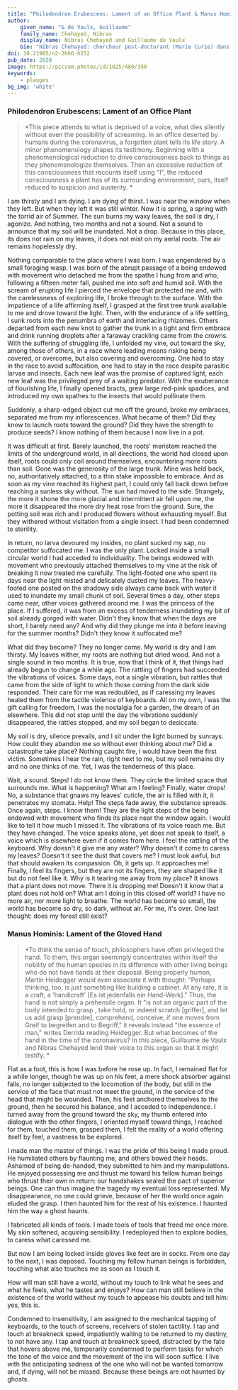 ```yaml
---
title: "Philodendron Erubescens: Lament of an Office Plant & Manus Hominis: Lament of the Gloved Hand"
author:
    given_name: "& de Vaulx, Guillaume"
    family_name: Chehayed, Nibras
    display_name: Nibras Chehayed and Guillaume de Vaulx
    bio: "Nibras Chehayed: chercheur post-doctorant (Marie Curie) dans le domaine de la philosophie contemporaine, rattaché au CERILAC (Université de Paris) et à l’Institut français du Proche-Orient (CNRS). Il est l’auteur du Corps aux fils de l’écriture aux éditions Classiques Garnier. Nibras Chehayed is a post-doctoral researcher in contemporary philosophy, affiliated with the CERILAC (University of Paris) and the French Institute of the Near East. He is the author of Le Corps aux fils de l'écriture: Nietzsche après Derrida (Classiques Garnier). Guillaume de Vaulx is a philosopher, attached presently as researcher at the French Institute for the Near-East in Beirut. His principal field of research is classical Arabic philosophy, especially philosophy from the 9th and 10th century, and the history of zoology in Arabic language."
doi: 10.21985/n2-2hh6-h252
pub_date: 2020
image: https://picsum.photos/id/1025/480/350
keywords:
    - plauges
bg_img: 'white'
---
```


### Philodendron Erubescens: Lament of an Office Plant

> *This piece attends to what is deprived of a voice, what dies silently without even the possibility of screaming. In an office deserted by humans during the coronavirus, a forgotten plant tells its life story. A minor phenomenology shapes its testimony. Beginning with a phenomenological reduction to drive consciousness back to things as they phenomenologize themselves. Then an excessive reduction of this consciousness that recounts itself using "I", the reduced consciousness a plant has of its surrounding environment, ours, itself reduced to suspicion and austerity. *

I am thirsty and I am dying. I am dying of thirst. I was near the window when they left. But when they left it was still winter. Now it is spring, a spring with the torrid air of Summer. The sun burns my waxy leaves, the soil is dry, I agonize. And nothing, two months and not a sound. Not a sound to announce that my soil will be inundated. Not a drop. Because in this place, its does not rain on my leaves, it does not mist on my aerial roots. The air remains hopelessly dry. 

Nothing comparable to the place where I was born. I was engendered by a small foraging wasp. I was born of the abrupt passage of a being endowed with movement who detached me from the spathe I hung from and who, following a fifteen meter fall, pushed me into soft and humid soil. With the scream of erupting life I pierced the envelope that protected me and, with the carelessness of exploring life, I broke through to the surface. With the impatience of a life affirming itself, I grasped at the first tree trunk available to me and drove toward the light. Then, with the endurance of a life settling, I sunk roots into the penumbra of earth and interlacing rhizomes. Others departed from each new knot to gather the trunk in a tight and firm embrace and drink running droplets after a faraway crackling came from the crowns. With the suffering of struggling life, I unfolded my vine, out toward the sky, among those of others, in a race where leading means risking being covered, or overcome, but also covering and overcoming. One had to stay in the race to avoid suffocation, one had to stay in the race despite parasitic larvae and insects. Each new leaf was the promise of captured light, each new leaf was the privileged prey of a waiting predator. With the exuberance of flourishing life, I finally opened bracts, grew large red-pink spadices, and introduced my own spathes to the insects that would pollinate them.   

Suddenly, a sharp-edged object cut me off the ground, broke my embraces, separated me from my inflorescences. What became of them? Did they know to launch roots toward the ground? Did they have the strength to produce seeds? I know nothing of them because I now live in a pot. 

It was difficult at first. Barely launched, the roots' meristem reached the limits of the underground world, in all directions, the world had closed upon itself, roots could only coil around themselves, encountering more roots than soil. Gone was the generosity of the large trunk. Mine was held back, no, authoritatively attached, to a thin stake impossible to embrace. And as soon as my vine reached its highest part, I could only fall back down before reaching a sunless sky without. The sun had moved to the side. Strangely, the more it shone the more glacial and intermittent air fell upon me, the more it disappeared the more dry heat rose from the ground. Sure, the potting soil was rich and I produced flowers without exhausting myself. But they withered without visitation from a single insect. I had been condemned to sterility. 

In return, no larva devoured my insides, no plant sucked my sap, no competitor suffocated me. I was the only plant. Locked inside a small circular world I had acceded to individuality. The beings endowed with movement who previously attached themselves to my vine at the risk of breaking it now treated me carefully. The light-footed one who spent its days near the light misted and delicately dusted my leaves. The heavy-footed one posted on the shadowy side always came back with water it used to inundate my small chunk of soil. Several times a day, other steps came near, other voices gathered around me. I was the princess of the place. If I suffered, it was from an excess of tenderness inundating my bit of soil already gorged with water. Didn't they know that when the days are short, I barely need any? And why did they plunge me into it before leaving for the summer months? Didn't they know it suffocated me? 

What did they become? They no longer come. My world is dry and I am thirsty. My leaves wither, my roots are nothing but dried wood. And not a single sound in two months. It is true, now that I think of it, that things had already begun to change a while ago. The rattling of fingers had succeeded the vibrations of voices. Some days, not a single vibration, but rattles that came from the side of light to which those coming from the dark side responded. Their care for me was redoubled, as if caressing my leaves healed them from the tactile violence of keyboards. All on my own, I was the gift calling for freedom, I was the nostalgia for a garden, the dream of an elsewhere. This did not stop until the day the vibrations suddenly disappeared, the rattles stopped, and my soil began to desiccate.

My soil is dry, silence prevails, and I sit under the light burned by sunrays. How could they abandon me so without ever thinking about me? Did a catastrophe take place? Nothing caught fire, I would have been the first victim. Sometimes I hear the rain, right next to me, but my soil remains dry and no one thinks of me. Yet, I was the tenderness of this place. 

Wait, a sound. Steps! I do not know them. They circle the limited space that surrounds me. What is happening? What am I feeling? Finally, water drops! No, a substance that gnaws my leaves' cuticle, the air is filled with it, it penetrates my stomata. Help! The steps fade away, the substance spreads. Once again, steps. I know them! They are the light steps of the being endowed with movement who finds its place near the window again. I would like to tell it how much I missed it. The vibrations of its voice reach me. But they have changed. The voice speaks alone, yet does not speak to itself, a voice which is elsewhere even if it comes from here. I feel the rattling of the keyboard. Why doesn't it give me any water? Why doesn't it come to caress my leaves? Doesn't it see the dust that covers me? I must look awful, but that should awaken its compassion. Oh, it gets up. It approaches me! Finally, I feel its fingers, but they are not its fingers, they are shaped like it but do not feel like it. Why is it tearing me away from my place? It knows that a plant does not move. There it is dropping me! Doesn't it know that a plant does not hold on? What am I doing in this closed off world? I have no more air, nor more light to breathe. The world has become so small, the world has become so dry, so dark, without air. For me, it's over. One last thought: does my forest still exist? 

### Manus Hominis: Lament of the Gloved Hand

> *To think the sense of touch, philosophers have often privileged the hand. To them, this organ seemingly concentrates within itself the nobility of the human species in its difference with other living beings who do not have hands at their disposal. Being properly human, Martin Heidegger would even associate it with thought: "Perhaps thinking, too, is just somehting like building a cabinet. At any rate, it is a craft, a 'handicraft' \[Es ist jedenfalls ein Hand-Werk\]." Thus, the hand is not simply a prehensile organ. It "is not an organic part of the body intended to grasp , take hold, or indeed scratch \[griffer\], and let us add grasp \[prendre\], comprehend, conceive, if one moves from Greif to begreifen and to Begriff," it reveals instead "the essence of man," writes Derrida reading Heidegger. But what becomes of the hand in the time of the coronavirus? In this piece, Guillaume de Vaulx and Nibras Chehayed lend their voice to this organ so that it might testify. *

Flat as a foot, this is how I was before he rose up. In fact, I remained flat for a while longer, though he was up on his feet, a mere shock absorber against falls, no longer subjected to the locomotion of the body, but still in the service of the face that must not meet the ground, in the service of the head that might be wounded. Then, his feet anchored themselves to the ground, then he secured his balance, and I acceded to independence. I turned away from the ground toward the sky, my thumb entered into dialogue with the other fingers, I oriented myself toward things, I reached for them, touched them, grasped them, I felt the reality of a world offering itself by feel, a vastness to be explored.

I made man the master of things. I was the pride of this being I made proud. He humiliated others by flaunting me, and others bowed their heads. Ashamed of being de-handed, they submitted to him and my manipulations. He enjoyed possessing me and thrust me toward his fellow human beings who thrust their own in return: our handshakes sealed the pact of superior beings. One can thus imagine the tragedy my eventual loss represented. My disappearance, no one could grieve, because of her the world once again eluded the grasp. I then haunted him for the rest of his existence. I haunted him the way a ghost haunts.

I fabricated all kinds of tools. I made tools of tools that freed me once more. My skin softened, acquiring sensibility. I redeployed then to explore bodies, to caress what caressed me. 

But now I am being locked inside gloves like feet are in socks. From one day to the next, I was deposed. Touching my fellow human beings is forbidden, touching what also touches me as soon as I touch it. 

How will man still have a world, without my touch to link what he sees and what he feels, what he tastes and enjoys? How can man still believe in the existence of the world without my touch to appease his doubts and tell him: yes, this is. 

Condemned to insensitivity, I am assigned to the mechanical tapping of keyboards, to the touch of screens, receivers of stolen tactility. I tap and touch at breakneck speed, impatiently waiting to be returned to my destiny, to not have any. I tap and touch at breakneck speed, distracted by the fate that hovers above me, temporarily condemned to perform tasks for which the tone of the voice and the movement of the iris will soon suffice. I live with the anticipating sadness of the one who will not be wanted tomorrow and, if dying, will not be missed. Because these beings are not haunted by ghosts. 
